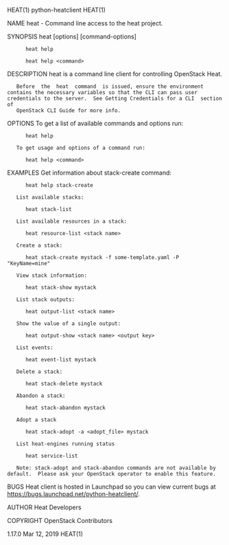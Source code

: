 HEAT(1)                                                                                       python-heatclient                                                                                       HEAT(1)



NAME
       heat - Command line access to the heat project.

SYNOPSIS
          heat [options] <command> [command-options]

          heat help

          heat help <command>

DESCRIPTION
       heat is a command line client for controlling OpenStack Heat.

       Before  the  heat  command  is issued, ensure the environment contains the necessary variables so that the CLI can pass user credentials to the server.  See Getting Credentials for a CLI  section of
       OpenStack CLI Guide for more info.

OPTIONS
       To get a list of available commands and options run:

          heat help

       To get usage and options of a command run:

          heat help <command>

EXAMPLES
       Get information about stack-create command:

          heat help stack-create

       List available stacks:

          heat stack-list

       List available resources in a stack:

          heat resource-list <stack name>

       Create a stack:

          heat stack-create mystack -f some-template.yaml -P "KeyName=mine"

       View stack information:

          heat stack-show mystack

       List stack outputs:

          heat output-list <stack name>

       Show the value of a single output:

          heat output-show <stack name> <output key>

       List events:

          heat event-list mystack

       Delete a stack:

          heat stack-delete mystack

       Abandon a stack:

          heat stack-abandon mystack

       Adopt a stack

          heat stack-adopt -a <adopt_file> mystack

       List heat-engines running status

          heat service-list

       Note: stack-adopt and stack-abandon commands are not available by default.  Please ask your OpenStack operator to enable this feature.

BUGS
       Heat client is hosted in Launchpad so you can view current bugs at https://bugs.launchpad.net/python-heatclient/.

AUTHOR
       Heat Developers

COPYRIGHT
       OpenStack Contributors




1.17.0                                                                                           Mar 12, 2019                                                                                         HEAT(1)
